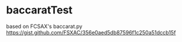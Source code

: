 # baccaratTest

based on FCSAX's baccarat.py
https://gist.github.com/FSXAC/356e0aed5db87596f1c250a51dccb15f
